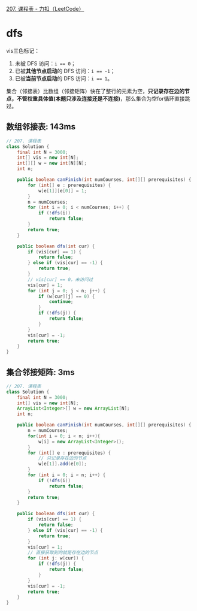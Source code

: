 [207. 课程表 - 力扣（LeetCode）](https://leetcode.cn/problems/course-schedule/solutions/18806/course-schedule-tuo-bu-pai-xu-bfsdfsliang-chong-fa/?utm_source=LCUS&utm_medium=ip_redirect&utm_campaign=transfer2china)



# dfs

vis三色标记：

1. 未被 DFS 访问：`i == 0`；
2. 已被**其他节点启动**的 DFS 访问：`i == -1`；
3. 已被**当前节点启动**的 DFS 访问：`i == 1`。

集合（邻接表）比数组（邻接矩阵）快在了整行的元素为空，**只记录存在边的节点，不管权重具体值(本题只涉及连接还是不连接)**，那么集合为空for循环直接跳过。

## 数组邻接表: 143ms

```java
// 207. 课程表
class Solution {
    final int N = 3000;
    int[] vis = new int[N];
    int[][] w = new int[N][N];
    int n;

    public boolean canFinish(int numCourses, int[][] prerequisites) {
        for (int[] e : prerequisites) {
            w[e[1]][e[0]] = 1;
        }
        n = numCourses;
        for (int i = 0; i < numCourses; i++) {
            if (!dfs(i))
                return false;
        }
        return true;
    }

    public boolean dfs(int cur) {
        if (vis[cur] == 1) {
            return false;
        } else if (vis[cur] == -1) {
            return true;
        }
        // vis[cur] == 0，未访问过
        vis[cur] = 1;
        for (int j = 0; j < n; j++) {
            if (w[cur][j] == 0) {
                continue;
            }
            if (!dfs(j)) {
                return false;
            }
        }
        vis[cur] = -1;
        return true;
    }
}
```

## 集合邻接矩阵: 3ms

```java
// 207. 课程表
class Solution {
    final int N = 3000;
    int[] vis = new int[N];
    ArrayList<Integer>[] w = new ArrayList[N];
    int n;

    public boolean canFinish(int numCourses, int[][] prerequisites) {
        n = numCourses;
        for(int i = 0; i < n; i++){
            w[i] = new ArrayList<Integer>();
        }
        for (int[] e : prerequisites) {
            // 只记录存在边的节点
            w[e[1]].add(e[0]);
        }
        for (int i = 0; i < n; i++) {
            if (!dfs(i))
                return false;
        }
        return true;
    }

    public boolean dfs(int cur) {
        if (vis[cur] == 1) {
            return false;
        } else if (vis[cur] == -1) {
            return true;
        }
        vis[cur] = 1;
        // 直接获取到的就是存在边的节点
        for (int j: w[cur]) {
            if (!dfs(j)) {
                return false;
            }
        }
        vis[cur] = -1;
        return true;
    }
}
```

